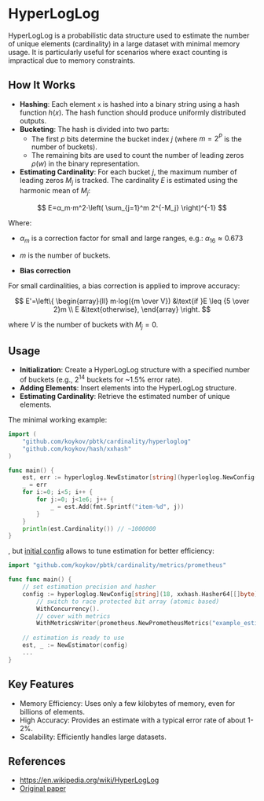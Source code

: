 # HyperLogLog

HyperLogLog is a probabilistic data structure used to estimate the number of unique elements (cardinality) in a large
dataset with minimal memory usage. It is particularly useful for scenarios where exact counting is impractical due to
memory constraints.

## How It Works

* **Hashing**: Each element `x` is hashed into a binary string using a hash function $h(x)$. The hash function should produce
uniformly distributed outputs.
* **Bucketing**: The hash is divided into two parts:
  * The first $p$ bits determine the bucket index $j$ (where $m = 2^P$ is the number of buckets).
  * The remaining bits are used to count the number of leading zeros $ρ(w)$ in the binary representation.
* **Estimating Cardinality**: For each bucket $j$, the maximum number of leading zeros $M_j$ is tracked. The cardinality $E$
is estimated using the harmonic mean of $M_j$:

$$
E=α_m⋅m^2⋅\left( \sum_{j=1}^m 2^{-M_j} \right)^{-1}
$$

Where:
  * $α_m$ is a correction factor for small and large ranges, e.g.: $α_{16} ≈ 0.673$
  * $m$ is the number of buckets.


* **Bias correction**

For small cardinalities, a bias correction is applied to improve accuracy:

$$
E'=\left\{
\begin{array}{ll}
m⋅log({m \over V}) &\text{if }E \leq {5 \over 2}m \\
E &\text{otherwise},
\end{array}
\right.
$$

where $V$ is the number of buckets with $M_j = 0$.

## Usage

* **Initialization**: Create a HyperLogLog structure with a specified number of buckets (e.g., $2^{14}$ buckets for ~1.5% error rate).
* **Adding Elements**: Insert elements into the HyperLogLog structure.
* **Estimating Cardinality**: Retrieve the estimated number of unique elements.

The minimal working example:
```go
import (
    "github.com/koykov/pbtk/cardinality/hyperloglog"
    "github.com/koykov/hash/xxhash"
)

func main() {
    est, err := hyperloglog.NewEstimator[string](hyperloglog.NewConfig(18, xxhash.Hasher64[[]byte]{}))
    _ = err
    for i:=0; i<5; i++ {
	    for j:=0; j<1e6; j++ {
		    _ = est.Add(fmt.Sprintf("item-%d", j))
	    }	
    }
    println(est.Cardinality()) // ~1000000
}
```
, but [initial config](config.go) allows to tune estimation for better efficiency:
```go
import "github.com/koykov/pbtk/cardinality/metrics/prometheus"

func func main() {
    // set estimation precision and hasher
    config := hyperloglog.NewConfig[string](18, xxhash.Hasher64[[]byte]{}).
        // switch to race protected bit array (atomic based)
        WithConcurrency().
        // cover with metrics
        WithMetricsWriter(prometheus.NewPrometheusMetrics("example_estimation"))
    
    // estimation is ready to use
    est, _ := NewEstimator(config)
    ...
}
```

## Key Features

* Memory Efficiency: Uses only a few kilobytes of memory, even for billions of elements.
* High Accuracy: Provides an estimate with a typical error rate of about 1-2%.
* Scalability: Efficiently handles large datasets.

## References

* https://en.wikipedia.org/wiki/HyperLogLog
* [Original paper](http://algo.inria.fr/flajolet/Publications/FlFuGaMe07.pdf)
